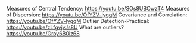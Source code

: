 Measures of Central Tendency: https://youtu.be/SOs8UBOwzT4
Measures of Dispersion: https://youtu.be/OfYZV-lygqM
Covariance and Correlation: https://youtu.be/OfYZV-lygqM
Outlier Detection-Practical: https://youtu.be/zLfgvjvJs8U
What are outliers? https://youtu.be/Groy6B0iz68

